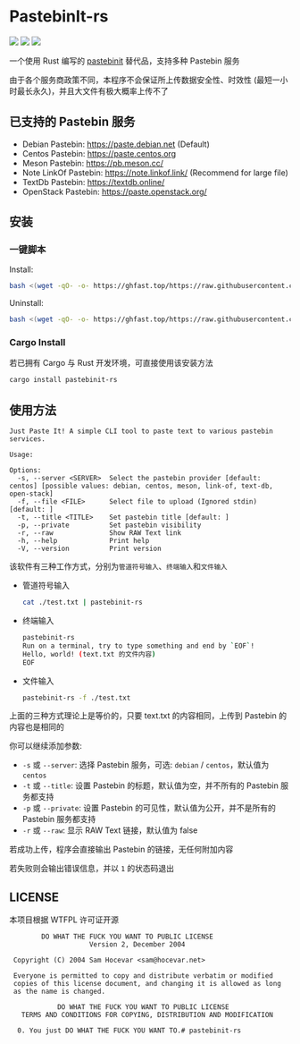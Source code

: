 # PastebinIt-rs

![](https://hitscounter.dev/api/hit?url=https%3A%2F%2Fgithub.com%2Frsbench%2Frsbench&label=&icon=github&color=%23160d27) ![](https://img.shields.io/crates/v/pastebinit-rs) ![](https://tokei.rs/b1/github/GenshinMinecraft/pastebinit-rs)

一个使用 Rust 编写的 [pastebinit](https://github.com/skorokithakis/pastebinit) 替代品，支持多种 Pastebin 服务

由于各个服务商政策不同，本程序不会保证所上传数据安全性、时效性 (最短一小时最长永久)，并且大文件有极大概率上传不了

## 已支持的 Pastebin 服务

- Debian Pastebin: https://paste.debian.net (Default)
- Centos Pastebin: https://paste.centos.org
- Meson Pastebin: https://pb.meson.cc/
- Note LinkOf Pastebin: https://note.linkof.link/ (Recommend for large file)
- TextDb Pastebin: https://textdb.online/
- OpenStack Pastebin: https://paste.openstack.org/

## 安装

### 一键脚本

Install:

```bash
bash <(wget -qO- -o- https://ghfast.top/https://raw.githubusercontent.com/GenshinMinecraft/pastebinit-rs/refs/heads/main/install.sh)
```

Uninstall:

```bash
bash <(wget -qO- -o- https://ghfast.top/https://raw.githubusercontent.com/GenshinMinecraft/pastebinit-rs/refs/heads/main/install.sh) uninstall
```

### Cargo Install

若已拥有 Cargo 与 Rust 开发环境，可直接使用该安装方法

```bash
cargo install pastebinit-rs
```

## 使用方法

```
Just Paste It! A simple CLI tool to paste text to various pastebin services.

Usage:

Options:
  -s, --server <SERVER>  Select the pastebin provider [default: centos] [possible values: debian, centos, meson, link-of, text-db, open-stack]
  -f, --file <FILE>      Select file to upload (Ignored stdin) [default: ]
  -t, --title <TITLE>    Set pastebin title [default: ]
  -p, --private          Set pastebin visibility
  -r, --raw              Show RAW Text link
  -h, --help             Print help
  -V, --version          Print version
```

该软件有三种工作方式，分别为`管道符号输入`、`终端输入`和`文件输入`

- 管道符号输入
    ```bash
    cat ./test.txt | pastebinit-rs
    ```
- 终端输入
    ```bash
    pastebinit-rs
    Run on a terminal, try to type something and end by `EOF`!
    Hello, world! (text.txt 的文件内容)
    EOF
    ```
- 文件输入
    ```bash
    pastebinit-rs -f ./test.txt
    ```

上面的三种方式理论上是等价的，只要 text.txt 的内容相同，上传到 Pastebin 的内容也是相同的

你可以继续添加参数:

- `-s` 或 `--server`: 选择 Pastebin 服务，可选: `debian` / `centos`，默认值为 `centos`
- `-t` 或 `--title`: 设置 Pastebin 的标题，默认值为空，并不所有的 Pastebin 服务都支持
- `-p` 或 `--private`: 设置 Pastebin 的可见性，默认值为公开，并不是所有的 Pastebin 服务都支持
- `-r` 或 `--raw`: 显示 RAW Text 链接，默认值为 false

若成功上传，程序会直接输出 Pastebin 的链接，无任何附加内容

若失败则会输出错误信息，并以 `1` 的状态码退出

## LICENSE

本项目根据 WTFPL 许可证开源

```
        DO WHAT THE FUCK YOU WANT TO PUBLIC LICENSE 
                    Version 2, December 2004 

 Copyright (C) 2004 Sam Hocevar <sam@hocevar.net> 

 Everyone is permitted to copy and distribute verbatim or modified 
 copies of this license document, and changing it is allowed as long 
 as the name is changed. 

            DO WHAT THE FUCK YOU WANT TO PUBLIC LICENSE 
   TERMS AND CONDITIONS FOR COPYING, DISTRIBUTION AND MODIFICATION 

  0. You just DO WHAT THE FUCK YOU WANT TO.# pastebinit-rs
